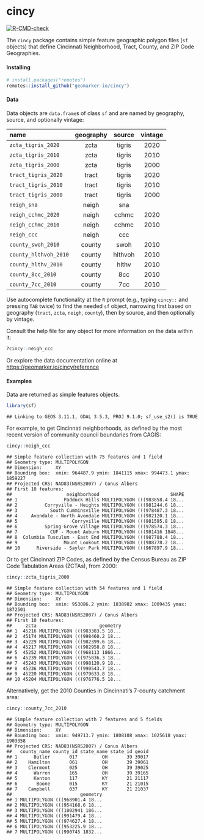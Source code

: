 
<!-- README.md is generated from README.Rmd. Please edit that file -->

# cincy

<!-- badges: start -->

[![R-CMD-check](https://github.com/geomarker-io/cincy/actions/workflows/R-CMD-check.yaml/badge.svg)](https://github.com/geomarker-io/cincy/actions/workflows/R-CMD-check.yaml)
<!-- badges: end -->

The `cincy` package contains simple feature geographic polygon files
(`sf` objects) that define Cincinnati Neighborhood, Tract, County, and
ZIP Code Geographies.

#### Installing

``` r
# install.packages("remotes")
remotes::install_github("geomarker-io/cincy")
```

#### Data

Data objects are `data.frame`s of class `sf` and are named by geography,
source, and optionally vintage:

| name                  | geography | source  | vintage |
|:----------------------|:---------:|:-------:|:-------:|
| `zcta_tigris_2020`    |   zcta    | tigris  |  2020   |
| `zcta_tigris_2010`    |   zcta    | tigris  |  2010   |
| `zcta_tigris_2000`    |   zcta    | tigris  |  2000   |
| `tract_tigris_2020`   |   tract   | tigris  |  2020   |
| `tract_tigris_2010`   |   tract   | tigris  |  2010   |
| `tract_tigris_2000`   |   tract   | tigris  |  2000   |
| `neigh_sna`           |   neigh   |   sna   |         |
| `neigh_cchmc_2020`    |   neigh   |  cchmc  |  2020   |
| `neigh_cchmc_2010`    |   neigh   |  cchmc  |  2010   |
| `neigh_ccc`           |   neigh   |   ccc   |         |
| `county_swoh_2010`    |  county   |  swoh   |  2010   |
| `county_hlthvoh_2010` |  county   | hlthvoh |  2010   |
| `county_hlthv_2010`   |  county   |  hlthv  |  2010   |
| `county_8cc_2010`     |  county   |   8cc   |  2010   |
| `county_7cc_2010`     |  county   |   7cc   |  2010   |

Use autocomplete functionality at the `R` prompt (e.g., typing `cincy::`
and pressing `TAB` twice) to find the needed `sf` object, narrowing
first based on geography (`tract`, `zcta`, `neigh`, `county`), then by
source, and then optionally by vintage.

Consult the help file for any object for more information on the data
within it:

``` r
?cincy::neigh_ccc
```

Or explore the data documentation online at
<https://geomarker.io/cincy/reference>

#### Examples

Data are returned as simple features objects.

``` r
library(sf)
```

    ## Linking to GEOS 3.11.1, GDAL 3.5.3, PROJ 9.1.0; sf_use_s2() is TRUE

For example, to get Cincinnati neighborhoods, as defined by the most
recent version of community council boundaries from CAGIS:

``` r
cincy::neigh_ccc
```

    ## Simple feature collection with 75 features and 1 field
    ## Geometry type: MULTIPOLYGON
    ## Dimension:     XY
    ## Bounding box:  xmin: 964487.9 ymin: 1841115 xmax: 994473.1 ymax: 1859227
    ## Projected CRS: NAD83(NSRS2007) / Conus Albers
    ## First 10 features:
    ##                    neighborhood                          SHAPE
    ## 1                 Paddock Hills MULTIPOLYGON (((983858.4 18...
    ## 2          Corryville - Heights MULTIPOLYGON (((981244.6 18...
    ## 3            South Cumminsville MULTIPOLYGON (((978487.3 18...
    ## 4     Avondale - North Avondale MULTIPOLYGON (((982120.1 18...
    ## 5                    Corryville MULTIPOLYGON (((981595.8 18...
    ## 6          Spring Grove Village MULTIPOLYGON (((978574.3 18...
    ## 7            CUF - Mount Auburn MULTIPOLYGON (((981416 1848...
    ## 8  Columbia Tusculum - East End MULTIPOLYGON (((987788.4 18...
    ## 9                 Mount Lookout MULTIPOLYGON (((988778.2 18...
    ## 10      Riverside - Sayler Park MULTIPOLYGON (((967897.9 18...

Or to get Cincinnati ZIP Codes, as defined by the Census Bureau as ZIP
Code Tabulation Areas (ZCTAs), from 2000:

``` r
cincy::zcta_tigris_2000
```

    ## Simple feature collection with 54 features and 1 field
    ## Geometry type: MULTIPOLYGON
    ## Dimension:     XY
    ## Bounding box:  xmin: 953086.2 ymin: 1838982 xmax: 1009435 ymax: 1872501
    ## Projected CRS: NAD83(NSRS2007) / Conus Albers
    ## First 10 features:
    ##     zcta                       geometry
    ## 1  45216 MULTIPOLYGON (((983383.5 18...
    ## 2  45174 MULTIPOLYGON (((998460.2 18...
    ## 3  45229 MULTIPOLYGON (((982399.6 18...
    ## 4  45217 MULTIPOLYGON (((982958.8 18...
    ## 5  45252 MULTIPOLYGON (((968113 1866...
    ## 6  45239 MULTIPOLYGON (((975836.3 18...
    ## 7  45243 MULTIPOLYGON (((998120.9 18...
    ## 8  45236 MULTIPOLYGON (((990543.7 18...
    ## 9  45220 MULTIPOLYGON (((979633.8 18...
    ## 10 45204 MULTIPOLYGON (((976776.5 18...

Alternatively, get the 2010 Counties in Cincinnati’s 7-county catchment
area:

``` r
cincy::county_7cc_2010
```

    ## Simple feature collection with 7 features and 5 fields
    ## Geometry type: MULTIPOLYGON
    ## Dimension:     XY
    ## Bounding box:  xmin: 949713.7 ymin: 1808108 xmax: 1025618 ymax: 1903358
    ## Projected CRS: NAD83(NSRS2007) / Conus Albers
    ##   county_name county_id state_name state_id geoid
    ## 1      Butler       017         OH       39 39017
    ## 2    Hamilton       061         OH       39 39061
    ## 3    Clermont       025         OH       39 39025
    ## 4      Warren       165         OH       39 39165
    ## 5      Kenton       117         KY       21 21117
    ## 6       Boone       015         KY       21 21015
    ## 7    Campbell       037         KY       21 21037
    ##                         geometry
    ## 1 MULTIPOLYGON (((968901.4 18...
    ## 2 MULTIPOLYGON (((954168.6 18...
    ## 3 MULTIPOLYGON (((1002941 186...
    ## 4 MULTIPOLYGON (((991479.4 18...
    ## 5 MULTIPOLYGON (((974627.4 18...
    ## 6 MULTIPOLYGON (((953225.9 18...
    ## 7 MULTIPOLYGON (((990745 1832...
